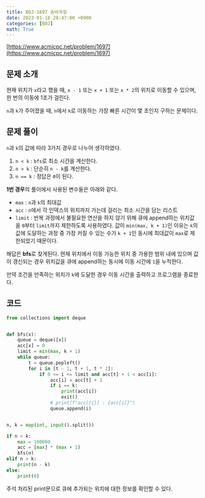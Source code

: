 ```yaml
---
title: BOJ-1697 숨바꼭질
date: 2023-01-16 20:47:00 +0900
categories: [BOJ]
math: True
---
```


[https://www.acmicpc.net/problem/1697](https://www.acmicpc.net/problem/1697)

## 문제 소개

현재 위치가 `x`라고 했을 때, `x - 1` 또는 `x + 1` 또는 `x * 2`의 위치로 이동할 수 있으며, 한 번의 이동에 1초가 걸린다.

`n`과 `k`가 주어졌을 때, `n`에서 `k`로 이동하는 가장 빠른 시간이 몇 초인지 구하는 문제이다.

## 문제 풀이

`n`과 `k`의 값에 따라 3가지 경우로 나누어 생각하였다.

1. `n < k` : `bfs`로 최소 시간을 계산한다.
2. `n > k` : 단순히 `n - k`를 계산한다.
3. `n == k` : 정답은 `0`이 된다.
   
**1번 경우**의 풀이에서 사용된 변수들은 아래와 같다.

* `max` : `n`과 `k`의 최대값
* `acc` : `n`에서 각 인덱스의 위치까지 가는데 걸리는 최소 시간을 담는 리스트
* `limit` : 반복 과정에서 불필요한 연산을 하지 않기 위해 큐에 append하는 위치값을 `0`부터 `limit`까지 제한하도록 사용하였다. 값이 `min(max, k + 1)`인 이유는 `k`의 값에 도달하는 과정 중 가장 커질 수 있는 수가 `k + 1`인 동시에 최대값이 `max`로 제한되었기 때문이다.

해답은 **bfs**로 찾게된다. 현재 위치에서 이동 가능한 위치 중 가용한 범위 내에 있으며 값이 갱신되는 경우 위치값을 큐에 append하는 동시에 이동 시간에 `1`을 누적한다.

만약 조건을 만족하는 위치가 `k`에 도달한 경우 이동 시간을 출력하고 프로그램을 종료한다.

## 코드

```python
from collections import deque


def bfs(x):
    queue = deque([x])
    acc[x] = 0
    limit = min(max, k + 1)
    while queue:
        t = queue.popleft()
        for i in [t - 1, t + 1, t * 2]:
            if 0 <= i <= limit and acc[t] + 1 < acc[i]:
                acc[i] = acc[t] + 1
                if i == k:
                    print(acc[i])
                    exit()
                # print(f"acc[{i}] : {acc[i]}")
                queue.append(i)


n, k = map(int, input().split())

if n < k:
    max = 100000
    acc = [max] * (max + 1)
    bfs(n)
elif n > k:
    print(n - k)
else:
    print(0)


```

주석 처리된 print문으로 큐에 추가되는 위치에 대한 정보를 확인할 수 있다.
